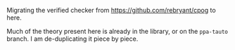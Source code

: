 Migrating the verified checker from https://github.com/rebryant/cpog to here.

Much of the theory present here is already in the library,
or on the `ppa-tauto` branch.
I am de-duplicating it piece by piece.

